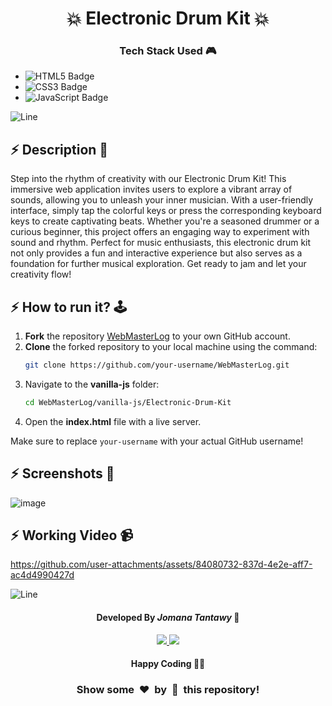 <h1 align='center'><b>💥 Electronic Drum Kit 💥</b></h1>

<!-- -------------------------------------------------------------------------------------------------------------- -->

<h3 align='center'>Tech Stack Used 🎮</h3>
<ul align="left">
    <li><img src="https://img.shields.io/badge/HTML5-%23E34F26.svg?style=for-the-badge&logo=html5&logoColor=white" alt="HTML5 Badge"></li>
    <li><img src="https://img.shields.io/badge/CSS3-%231572B6.svg?style=for-the-badge&logo=css3&logoColor=white" alt="CSS3 Badge"></li>
    <li><img src="https://img.shields.io/badge/JavaScript-%23323330.svg?style=for-the-badge&logo=javascript&logoColor=%23F7DF1E" alt="JavaScript Badge"></li>
</ul>



<div align='center'>

  <!-- ![HTML5](https://img.shields.io/badge/html5-%23E34F26.svg?style=for-the-badge&logo=html5&logoColor=white) -->
  <!-- ![CSS3](https://img.shields.io/badge/css3-%231572B6.svg?style=for-the-badge&logo=css3&logoColor=white) -->
  <!-- ![Bootstrap](https://img.shields.io/badge/bootstrap-%238511FA.svg?style=for-the-badge&logo=bootstrap&logoColor=white) -->
  <!-- ![JavaScript](https://img.shields.io/badge/javascript-%23323330.svg?style=for-the-badge&logo=javascript&logoColor=%23F7DF1E) -->
  <!-- ![jQuery](https://img.shields.io/badge/jquery-%230769AD.svg?style=for-the-badge&logo=jquery&logoColor=white) -->
  <!-- ![React](https://img.shields.io/badge/react-%2320232a.svg?style=for-the-badge&logo=react&logoColor=%2361DAFB) -->
  <!-- ![Redux](https://img.shields.io/badge/redux-%23593d88.svg?style=for-the-badge&logo=redux&logoColor=white) -->
  <!-- ![TailwindCSS](https://img.shields.io/badge/tailwindcss-%2338B2AC.svg?style=for-the-badge&logo=tailwind-css&logoColor=white) -->
  <!-- ![Web3.js](https://img.shields.io/badge/web3.js-F16822?style=for-the-badge&logo=web3.js&logoColor=white) -->
  <!-- ![Express.js](https://img.shields.io/badge/express.js-%23404d59.svg?style=for-the-badge&logo=express&logoColor=%2361DAFB) -->
  <!-- ![Angular.js](https://img.shields.io/badge/angular.js-%23E23237.svg?style=for-the-badge&logo=angularjs&logoColor=white) -->
  <!-- ![Next JS](https://img.shields.io/badge/Next-black?style=for-the-badge&logo=next.js&logoColor=white) -->
  <!-- ![NodeJS](https://img.shields.io/badge/node.js-6DA55F?style=for-the-badge&logo=node.js&logoColor=white) -->
  <!-- ![Vue.js](https://img.shields.io/badge/vuejs-%2335495e.svg?style=for-the-badge&logo=vuedotjs&logoColor=%234FC08D) -->
  <!-- ![MongoDB](https://img.shields.io/badge/MongoDB-%234ea94b.svg?style=for-the-badge&logo=mongodb&logoColor=white) -->
</div>


![Line](https://github.com/Avdhesh-Varshney/WebMasterLog/assets/114330097/4b78510f-a941-45f8-a9d5-80ed0705e847)

<!-- -------------------------------------------------------------------------------------------------------------- -->

## :zap: Description 📃

<div>
    <p>Step into the rhythm of creativity with our Electronic Drum Kit! This immersive web application invites users to explore a vibrant array of sounds, allowing you to unleash your inner musician. With a user-friendly interface, simply tap the colorful keys or press the corresponding keyboard keys to create captivating beats. Whether you're a seasoned drummer or a curious beginner, this project offers an engaging way to experiment with sound and rhythm. Perfect for music enthusiasts, this electronic drum kit not only provides a fun and interactive experience but also serves as a foundation for further musical exploration. Get ready to jam and let your creativity flow!</p>
</div>


<!-- -------------------------------------------------------------------------------------------------------------- -->

## :zap: How to run it? 🕹️

1. **Fork** the repository [WebMasterLog](https://github.com/Avdhesh-Varshney/WebMasterLog) to your own GitHub account.
2. **Clone** the forked repository to your local machine using the command:
   ```bash
   git clone https://github.com/your-username/WebMasterLog.git
   ```
3. Navigate to the **vanilla-js** folder:
   ```bash
   cd WebMasterLog/vanilla-js/Electronic-Drum-Kit
   ```
4. Open the **index.html** file with a live server.

Make sure to replace `your-username` with your actual GitHub username!


<!-- -------------------------------------------------------------------------------------------------------------- -->

## :zap: Screenshots 📸
![image](https://github.com/user-attachments/assets/8ce1fd24-55c8-45d4-86e9-54e1e23a76bf)



## :zap: Working Video 📹
<!-- directly add the link of video (If, possible) -->
https://github.com/user-attachments/assets/84080732-837d-4e2e-aff7-ac4d4990427d





![Line](https://github.com/Avdhesh-Varshney/WebMasterLog/assets/114330097/4b78510f-a941-45f8-a9d5-80ed0705e847)

<!-- -------------------------------------------------------------------------------------------------------------- -->

<h4 align='center'>Developed By <b><i>Jomana Tantawy</i></b> 👦</h4>
<p align='center'>
  <a href='https://www.linkedin.com/in/jomana-tantawy-b516b0315'>
    <img src='https://img.shields.io/badge/linkedin-%230077B5.svg?style=for-the-badge&logo=linkedin&logoColor=white' />
  </a>
  <a href='https://github.com/JomanaMahmoud'>
    <img src='https://img.shields.io/badge/github-%23121011.svg?style=for-the-badge&logo=github&logoColor=white' />
  </a>
</p>

<h4 align='center'>Happy Coding 🧑‍💻</h4>

<h3 align="center">Show some &nbsp;❤️&nbsp; by &nbsp;🌟&nbsp; this repository!</h3>
